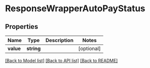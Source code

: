 # ResponseWrapperAutoPayStatus

## Properties
Name | Type | Description | Notes
------------ | ------------- | ------------- | -------------
**value** | **string** |  | [optional] 

[[Back to Model list]](../../README.md#documentation-for-models) [[Back to API list]](../../README.md#documentation-for-api-endpoints) [[Back to README]](../../README.md)

